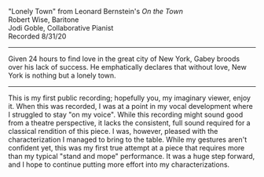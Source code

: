 "Lonely Town" from Leonard Bernstein's *On the Town*\
Robert Wise, Baritone\
Jodi Goble, Collaborative Pianist\
Recorded 8/31/20

---

Given 24 hours to find love in the great city of New York, Gabey broods over his lack of success. He emphatically declares that without love, New York is nothing but a lonely town.

---

This is my first public recording; hopefully you, my imaginary viewer, enjoy it. When this was recorded, I was at a point in my vocal development where I struggled to stay "on my voice". While this recording might sound good from a theatre perspective, it lacks the consistent, full sound required for a classical rendition of this piece. I was, however, pleased with the characterization I managed to bring to the table. While my gestures aren't confident yet, this was my first true attempt at a piece that requires more than my typical "stand and mope" performance. It was a huge step forward, and I hope to continue putting more effort into my characterizations.

